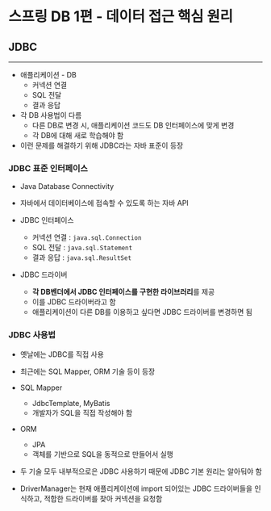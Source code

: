 # 스프링 DB 1편 - 데이터 접근 핵심 원리

## JDBC

---

- 애플리케이션 - DB
  - 커넥션 연결
  - SQL 전달
  - 결과 응답
- 각 DB 사용법이 다름 
  - 다른 DB로 변경 시, 애플리케이션 코드도 DB 인터페이스에 맞게 변경
  - 각 DB에 대해 새로 학습해야 함
- 이런 문제를 해결하기 위해 JDBC라는 자바 표준이 등장

### JDBC 표준 인터페이스

- Java Database Connectivity
- 자바에서 데이터베이스에 접속할 수 있도록 하는 자바 API
- JDBC 인터페이스
  - 커넥션 연결 : `java.sql.Connection`
  - SQL 전달 : `java.sql.Statement`
  - 결과 응답 : `java.sql.ResultSet`

- JDBC 드라이버
  - **각 DB벤더에서 JDBC 인터페이스를 구현한 라이브러리**를 제공
  - 이를 JDBC 드라이버라고 함
  - 애플리케이션이 다른 DB를 이용하고 싶다면 JDBC 드라이버를 변경하면 됨

### JDBC 사용법

- 옛날에는 JDBC를 직접 사용
- 최근에는 SQL Mapper, ORM 기술 등이 등장
- SQL Mapper
  - JdbcTemplate, MyBatis
  - 개발자가 SQL을 직접 작성해야 함
- ORM
  - JPA
  - 객체를 기반으로 SQL을 동적으로 만들어서 실행
- 두 기술 모두 내부적으로은 JDBC 사용하기 때문에 JDBC 기본 원리는 알아둬야 함

- DriverManager는 현재 애플리케이션에 import 되어있는 JDBC 드라이버들을 인식하고, 적합한 드라이버를 찾아 커넥션을 요청함